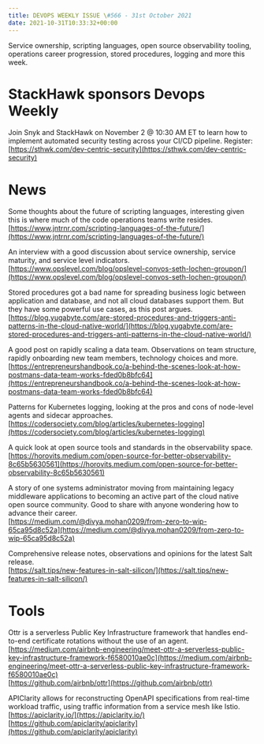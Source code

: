 ```yaml
---
title: DEVOPS WEEKLY ISSUE \#566 - 31st October 2021 
date: 2021-10-31T10:33:32+00:00
---
```


Service ownership, scripting languages, open source observability tooling, operations career progression, stored procedures, logging and more this week.


StackHawk sponsors Devops Weekly
============================

Join Snyk and StackHawk on November 2 @ 10:30 AM ET to learn how to implement automated security testing across your CI/CD pipeline. Register:
<br>[https://sthwk.com/dev-centric-security](https://sthwk.com/dev-centric-security)


News
====

Some thoughts about the future of scripting languages, interesting given this is where much of the code operations teams write resides.
<br>[https://www.jntrnr.com/scripting-languages-of-the-future/](https://www.jntrnr.com/scripting-languages-of-the-future/)


An interview with a good discussion about service ownership, service maturity, and service level indicators.
<br>[https://www.opslevel.com/blog/opslevel-convos-seth-lochen-groupon/](https://www.opslevel.com/blog/opslevel-convos-seth-lochen-groupon/)


Stored procedures got a bad name for spreading business logic between application and database, and not all cloud databases support them. But they have some powerful use cases, as this post argues.
<br>[https://blog.yugabyte.com/are-stored-procedures-and-triggers-anti-patterns-in-the-cloud-native-world/](https://blog.yugabyte.com/are-stored-procedures-and-triggers-anti-patterns-in-the-cloud-native-world/)


A good post on rapidly scaling a data team. Observations on team structure, rapidly onboarding new team members, technology choices and more.
<br>[https://entrepreneurshandbook.co/a-behind-the-scenes-look-at-how-postmans-data-team-works-fded0b8bfc64](https://entrepreneurshandbook.co/a-behind-the-scenes-look-at-how-postmans-data-team-works-fded0b8bfc64)


Patterns for Kubernetes logging, looking at the pros and cons of node-level agents and sidecar approaches.
<br>[https://codersociety.com/blog/articles/kubernetes-logging](https://codersociety.com/blog/articles/kubernetes-logging)


A quick look at open source tools and standards in the observability space.
<br>[https://horovits.medium.com/open-source-for-better-observability-8c65b5630561](https://horovits.medium.com/open-source-for-better-observability-8c65b5630561)


A story of one systems administrator moving from maintaining legacy middleware applications to becoming an active part of the cloud native open source community. Good to share with anyone wondering how to advance their career.
<br>[https://medium.com/@divya.mohan0209/from-zero-to-wip-65ca95d8c52a](https://medium.com/@divya.mohan0209/from-zero-to-wip-65ca95d8c52a)


Comprehensive release notes, observations and opinions for the latest Salt release.
<br>[https://salt.tips/new-features-in-salt-silicon/](https://salt.tips/new-features-in-salt-silicon/)


Tools
=====

Ottr is a serverless Public Key Infrastructure framework that handles end-to-end certificate rotations without the use of an agent.
<br>[https://medium.com/airbnb-engineering/meet-ottr-a-serverless-public-key-infrastructure-framework-f6580010ae0c](https://medium.com/airbnb-engineering/meet-ottr-a-serverless-public-key-infrastructure-framework-f6580010ae0c)
<br>[https://github.com/airbnb/ottr](https://github.com/airbnb/ottr)


APIClarity allows for reconstructing OpenAPI specifications from real-time workload traffic, using traffic information from a service mesh like Istio.
<br>[https://apiclarity.io/](https://apiclarity.io/)
<br>[https://github.com/apiclarity/apiclarity](https://github.com/apiclarity/apiclarity)




